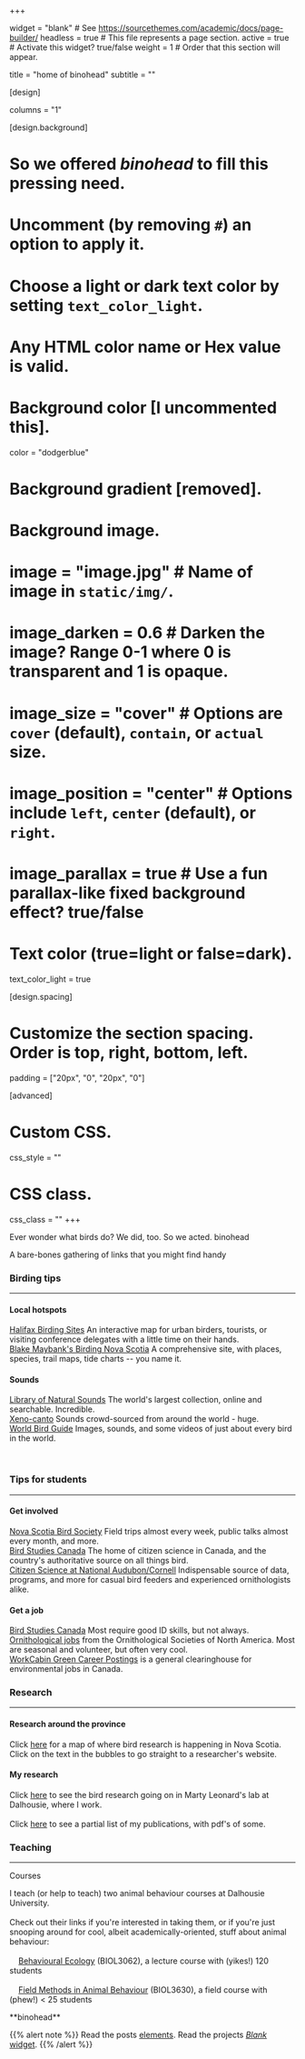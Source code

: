 +++


widget = "blank"  # See https://sourcethemes.com/academic/docs/page-builder/
headless = true  # This file represents a page section.
active = true  # Activate this widget? true/false
weight = 1  # Order that this section will appear.

title = "home of binohead"
subtitle = ""

[design]

  columns = "1"

[design.background]
  # So we offered *binohead* to fill this pressing need.
  #   Uncomment (by removing `#`) an option to apply it.
  #   Choose a light or dark text color by setting `text_color_light`.
  #   Any HTML color name or Hex value is valid.

  # Background color [I uncommented this].
  color = "dodgerblue"

  # Background gradient [removed].

  # Background image.
  # image = "image.jpg"  # Name of image in `static/img/`.
  # image_darken = 0.6  # Darken the image? Range 0-1 where 0 is transparent and 1 is opaque.
  # image_size = "cover"  #  Options are `cover` (default), `contain`, or `actual` size.
  # image_position = "center"  # Options include `left`, `center` (default), or `right`.
  # image_parallax = true  # Use a fun parallax-like fixed background effect? true/false

  # Text color (true=light or false=dark).
  text_color_light = true

[design.spacing]
  # Customize the section spacing. Order is top, right, bottom, left.
  padding = ["20px", "0", "20px", "0"]

[advanced]
 # Custom CSS. 
 css_style = ""

 # CSS class.
 css_class = ""
+++

Ever wonder what birds do? We did, too. So we acted.
binohead

<p class="lead">A bare-bones gathering of links that you might find handy</p>

<div class="row">
<div class="col-sm-6" background="white">
<h3>Birding tips</h3>

<hr />
<h4>Local hotspots</h4>

<p><a href="http://maps.google.com/maps/ms?ie=UTF8&amp;hl=en&amp;msa=0&amp;msid=105411730529662371157.000470133f6e201131e36&amp;z=12" target="blank">Halifax Birding Sites</a>&nbsp;An interactive map for urban birders, tourists, or visiting conference delegates with a little time on their hands.<br />
<a href="http://maybank.tripod.com/BSNS/BSNS.htm">Blake Maybank&#39;s Birding Nova Scotia</a>&nbsp;A comprehensive site, with places, species, trail maps, tide charts -- you name it.</p>

<h4>Sounds</h4>
<a href="http://macaulaylibrary.org/" target="_blank">Library of Natural Sounds</a>&nbsp;The world&#39;s largest collection, online and searchable. Incredible.<br />
<a href="http://www.xeno-canto.org/" target="_blank">Xeno-canto</a>&nbsp;Sounds crowd-sourced from around the world - huge.<br />
<a href="http://www.mangoverde.com/birdsound/" target="_blank">World Bird Guide</a>&nbsp;Images, sounds, and some videos of just about every bird in the world.

<p>&nbsp;</p>

<ol>
</ol>
</div>

<div class="col-sm-6" background="white">
<h3>Tips for students</h3>

<hr />
<h4>Get involved</h4>

<p><a href="http://nsbirdsociety.ca/" target="_blank">Nova Scotia Bird Society</a>&nbsp;Field trips almost every week, public talks almost every month, and more.<br />
<a href="http://www.bsc-eoc.org/">Bird Studies Canada</a>&nbsp;The home of citizen science in Canada, and the country&#39;s authoritative source on all things bird.<br />
<a href="http://www.birdsource.org/">Citizen Science at National Audubon/Cornell</a>&nbsp;Indispensable source of data, programs, and more for casual bird feeders and experienced ornithologists alike.</p>

<h4>Get a job</h4>

<p><a href="http://www.bsc-eoc.org/about/jobs/index.jsp?lang=EN">Bird Studies Canada</a>&nbsp;Most require good ID skills, but not always.<br />
<a href="https://www.osnabirds.org/Jobs.aspx" target="_blank">Ornithological jobs</a>&nbsp;from the Ornithological Societies of North America. Most are seasonal and volunteer, but often very cool.<br />
<a href="http://workcabin.ca/">WorkCabin Green Career Postings</a>&nbsp;is a general clearinghouse for environmental jobs in Canada.</p>
</div>
</div>

<div class="row">
<div class="col-sm-6" background="white">
<h3>Research</h3>

<hr />
<h4>Research around the province</h4>
Click&nbsp;<a href="http://maps.google.ca/maps/ms?ie=UTF8&amp;hl=en&amp;msa=0&amp;ll=45.282617,-63.852539&amp;spn=4.027121,8.756104&amp;z=7&amp;msid=105411730529662371157.000470c76ed43e70bf5f2" target="blank">here</a>&nbsp;for a map of where bird research is happening in Nova Scotia. Click on the text in the bubbles to go straight to a researcher&#39;s website.

<h4>My research</h4>

<p>Click&nbsp;<a href="http://leonardlab.biology.dal.ca/Research.html" target="blank">here</a>&nbsp;to see the bird research going on in Marty Leonard&#39;s lab at Dalhousie, where I work.<br />
<br />
Click&nbsp;<a href="http://leonardlab.biology.dal.ca/Andy/publications.html">here</a>&nbsp;to see a partial list of my publications, with pdf&#39;s of some.</p>
</div>

<div class="col-sm-6" background="white">
<h3>Teaching</h3>

<hr />
<p>Courses</p>

<p>I teach (or help to teach) two animal behaviour courses at Dalhousie University.<br />
<br />
Check out their links if you&#39;re interested in taking them, or if you&#39;re just snooping around for cool, albeit academically-oriented, stuff about animal behaviour:<br />
<br />
&nbsp;&nbsp;&nbsp;&nbsp;<a href="http://myweb.dal.ca/aghorn/biol3062/index.html" target="blank">Behavioural Ecology</a>&nbsp;(BIOL3062), a lecture course with (yikes!) 120 students<br />
<br />
&nbsp;&nbsp;&nbsp;&nbsp;<a href="http://myweb.dal.ca/aghorn/biol3630/index.html" target="blank">Field Methods in Animal Behaviour</a>&nbsp;(BIOL3630), a field course with (phew!)&nbsp;&lt;&nbsp;25 students</p>
</div>
**binohead**

{{% alert note %}}
Read the posts [elements](https://sourcethemes.com/academic/docs/writing-markdown-latex/). Read the projects [*Blank* widget](https://sourcethemes.com/academic/docs/widgets/).
{{% /alert %}}
